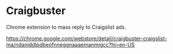 # Craigbuster
Chrome extension to mass reply to Craigslist ads.

https://chrome.google.com/webstore/detail/craigbuster-craigslist-ma/ndanjddlpdbeofnneggnaaaemanmjgcc?hl=en-US